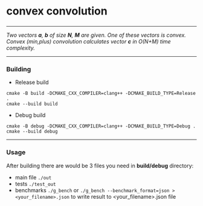 # convex convolution
### 
***
<!-- _Two vectors **a**, **b** of size **N**, **M** are given. One of these vectors is convex i.e._ $$ f(i+1) - f(i) \geq f(i) - f(i-1)\; \forall i $$ 
_Convex (min,plus) convolution calculates vector **c** in $ O(N+M) $ time complexity using the following rule:_ -->
<!-- $ c_k = \min_{i+j=k} \{a_i + b_j\} $ -->

_Two vectors **a**, **b** of size **N**, **M** are given. One of these vectors is convex._
_Convex (min,plus) convolution calculates vector **c** in  O(N+M)  time complexity._ 

***
### Building

- Release build
```
cmake -B build -DCMAKE_CXX_COMPILER=clang++ -DCMAKE_BUILD_TYPE=Release .
cmake --build build
```
- Debug build
```
cmake -B debug -DCMAKE_CXX_COMPILER=clang++ -DCMAKE_BUILD_TYPE=Debug .
cmake --build debug
```
***
### Usage  
After building there are would be 3 files you need in **build/debug** directory:
- main file ```./out```
- tests ```./test_out```
- benchmarks ```./g_bench``` or ```./g_bench --benchmark_format=json > <your_filename>.json``` to write result to <your_filename>.json file
